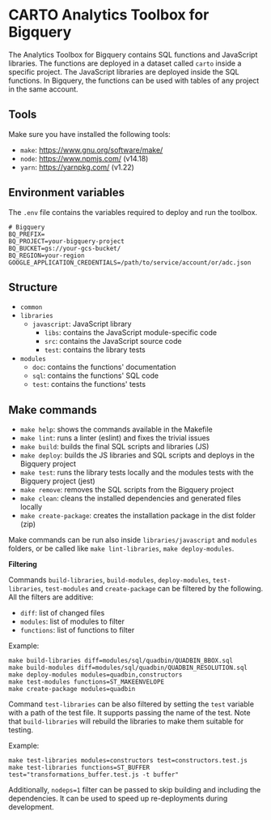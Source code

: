 # CARTO Analytics Toolbox for Bigquery

The Analytics Toolbox for Bigquery contains SQL functions and JavaScript libraries. The functions are deployed in a dataset called `carto` inside a specific project. The JavaScript libraries are deployed inside the SQL functions. In Bigquery, the functions can be used with tables of any project in the same account.

## Tools

Make sure you have installed the following tools:

- `make`: https://www.gnu.org/software/make/
- `node`: https://www.npmjs.com/ (v14.18)
- `yarn`: https://yarnpkg.com/ (v1.22)

## Environment variables

The `.env` file contains the variables required to deploy and run the toolbox.

```
# Bigquery
BQ_PREFIX=
BQ_PROJECT=your-bigquery-project
BQ_BUCKET=gs://your-gcs-bucket/
BQ_REGION=your-region
GOOGLE_APPLICATION_CREDENTIALS=/path/to/service/account/or/adc.json
```

## Structure

- `common`
- `libraries`
    - `javascript`: JavaScript library
        - `libs`: contains the JavaScript module-specific code
        - `src`: contains the JavaScript source code
        - `test`: contains the library tests
- `modules`
    - `doc`: contains the functions' documentation
    - `sql`: contains the functions' SQL code
    - `test`: contains the functions' tests

## Make commands

- `make help`: shows the commands available in the Makefile
- `make lint`: runs a linter (eslint) and fixes the trivial issues
- `make build`: builds the final SQL scripts and libraries (JS)
- `make deploy`: builds the JS libraries and SQL scripts and deploys in the Bigquery project
- `make test`: runs the library tests locally and the modules tests with the Bigquery project (jest)
- `make remove`: removes the SQL scripts from the Bigquery project
- `make clean`: cleans the installed dependencies and generated files locally
- `make create-package`: creates the installation package in the dist folder (zip)

Make commands can be run also inside `libraries/javascript` and `modules` folders, or be called like `make lint-libraries`, `make deploy-modules`.

**Filtering**

Commands `build-libraries`, `build-modules`, `deploy-modules`, `test-libraries`, `test-modules` and `create-package` can be filtered by the following. All the filters are additive:
- `diff`: list of changed files
- `modules`: list of modules to filter
- `functions`: list of functions to filter

Example:

```
make build-libraries diff=modules/sql/quadbin/QUADBIN_BBOX.sql
make build-modules diff=modules/sql/quadbin/QUADBIN_RESOLUTION.sql
make deploy-modules modules=quadbin,constructors
make test-modules functions=ST_MAKEENVELOPE
make create-package modules=quadbin
```

Command `test-libraries` can be also filtered by setting the `test` variable with a path of the test file. It supports passing the name of the test. Note that `build-libraries` will rebuild the libraries to make them suitable for testing.

Example:

```
make test-libraries modules=constructors test=constructors.test.js
make test-libraries functions=ST_BUFFER test="transformations_buffer.test.js -t buffer"
```

Additionally, `nodeps=1` filter can be passed to skip building and including the dependencies. It can be used to speed up re-deployments during development.
